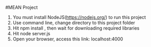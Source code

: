 #MEAN Project

1. You must install NodeJS(https://nodejs.org/) to run this project
2. Use command line, change directory to this project folder
3. Hit npm install , then wait for downloading required libraries
4. Hit node server.js
5. Open your browser, access this link: localhost:4000
